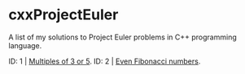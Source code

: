 # cxxProjectEuler
A list of my solutions to Project Euler problems in C++ programming language.

ID: 1 | [Multiples of 3 or 5](https://gist.github.com/innerviewer/41520d4c641ffd24e7f00b88d8d9c342).
ID: 2 | [Even Fibonacci numbers](https://gist.github.com/innerviewer/bbcbe9c74489bbc9e2f57fa983dc607e).
